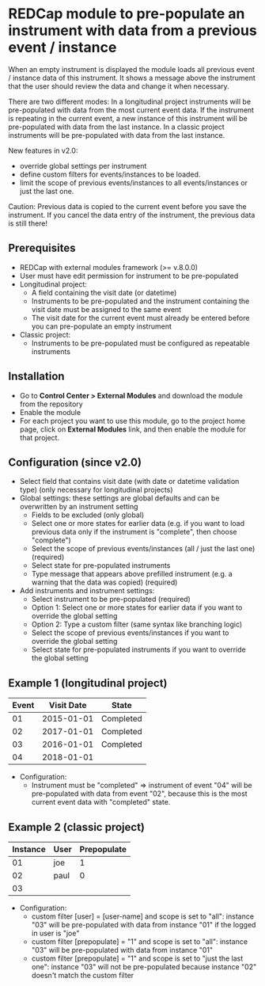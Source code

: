 # REDCap module to pre-populate an instrument with data from a previous event / instance
When an empty instrument is displayed the module loads all previous event / instance data of this instrument. It shows a message above the instrument that the user should review the data and change it when necessary.   

There are two different modes:
In a longitudinal project instruments will be pre-populated with data from the most current event data. If the instrument is repeating in the current event, a new instance of this instrument will be pre-populated with data from the last instance.
In a classic project instruments will be pre-populated with data from the last instance.

New features in v2.0:
- override global settings per instrument
- define custom filters for events/instances to be loaded. 
- limit the scope of previous events/instances to all events/instances or just the last one.

Caution: Previous data is copied to the current event before you save the instrument. If you cancel the data entry of the instrument, the previous data is still there!
 
## Prerequisites
- REDCap with external modules framework (>= v.8.0.0)
- User must have edit permission for instrument to be pre-populated
- Longitudinal project:
  - A field containing the visit date (or datetime)
  - Instruments to be pre-populated and the instrument containing the visit date must be assigned to the same event  
  - The visit date for the current event must already be entered before you can pre-populate an empty instrument
- Classic project:
  - Instruments to be pre-populated must be configured as repeatable instruments  

## Installation
- Go to **Control Center > External Modules** and download the module from the repository
- Enable the module
- For each project you want to use this module, go to the project home page, click on **External Modules** link, and then enable the module for that project.

## Configuration (since v2.0)
- Select field that contains visit date (with date or datetime validation type) (only necessary for longitudinal projects)
- Global settings: these settings are global defaults and can be overwritten by an instrument setting
  -  Fields to be excluded (only global)
  -  Select one or more states for earlier data (e.g. if you want to load previous data only if the instrument is "complete", then choose "complete") 
  -  Select the scope of previous events/instances (all / just the last one) (required)
  -  Select state for pre-populated instruments 
  -  Type message that appears above prefilled instrument (e.g. a warning that the data was copied) (required)
- Add instruments and instrument settings:
  -  Select instrument to be pre-populated (required)
  -  Option 1: Select one or more states for earlier data if you want to override the global setting 
  -  Option 2: Type a custom filter (same syntax like branching logic)  
  -  Select the scope of previous events/instances if you want to override the global setting
  -  Select state for pre-populated instruments if you want to override the global setting


## Example 1 (longitudinal project)

| Event | Visit Date | State |
| --- | --- | --- |
| 01 | 2015-01-01 | Completed |
| 02 | 2017-01-01 | Completed |
| 03 | 2016-01-01 | Completed |
| 04 | 2018-01-01 |  |

- Configuration: 
  - Instrument must be "completed" => instrument of event "04" will be pre-populated with data from event "02", because this is the most current event data with "completed" state.
  
## Example 2 (classic project)

| Instance | User | Prepopulate |
| --- | --- | --- |
| 01 | joe | 1 |
| 02 | paul | 0 |
| 03 |  |  |

- Configuration: 
   - custom filter [user] = [user-name] and scope is set to "all": instance "03" will be pre-populated with data from instance "01" if the logged in user is "joe"
   - custom filter [prepopulate] = "1" and scope is set to "all": instance "03" will be pre-populated with data from instance "01"
   - custom filter [prepopulate] = "1" and scope is set to "just the last one": instance "03" will not be pre-populated because instance "02" doesn't match the custom filter
